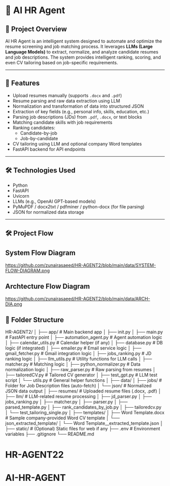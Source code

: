# 🤖 AI HR Agent

## 📌 Project Overview

AI HR Agent is an intelligent system designed to automate and optimize the resume screening and job matching process. It leverages **LLMs (Large Language Models)** to extract, normalize, and analyze candidate resumes and job descriptions. The system provides intelligent ranking, scoring, and even CV tailoring based on job-specific requirements.

---

## 🚀 Features

- Upload resumes manually (supports `.docx` and `.pdf`)
- Resume parsing and raw data extraction using LLM
- Normalization and transformation of data into structured JSON
- Extraction of key fields (e.g., personal info, skills, education, etc.)
- Parsing job descriptions (JDs) from `.pdf`, `.docx`, or text blocks
- Matching candidate skills with job requirements
- Ranking candidates:
  - Candidate-by-job
  - Job-by-candidate
- CV tailoring using LLM and optional company Word templates
- FastAPI backend for API endpoints

---

## 🛠️ Technologies Used

- Python
- FastAPI
- Uvicorn
- LLMs (e.g., OpenAI GPT-based models)
- PyMuPDF / docx2txt / pdfminer / python-docx (for file parsing)
- JSON for normalized data storage

---

## 🛠️ Project Flow
##  System Flow Diagram
https://github.com/zunairasaeed/HR-AGENT2/blob/main/data/SYSTEM-FLOW-DIAGRAM.png
##  Archtecture  Flow Diagram
https://github.com/zunairasaeed/HR-AGENT2/blob/main/data/ARCH-DIA.png


## 📂 Folder Structure 
HR-AGENT2/
│
├── app/ # Main backend app
│ ├── init.py
│ ├── main.py # FastAPI entry point
│ ├── automation_agent.py # Agent automation logic
│ ├── calendar_utils.py # Calendar helper (if any)
│ ├── database.py # DB logic (if integrated)
│ ├── emailer.py # Email service logic
│ ├── gmail_fetcher.py # Gmail integration logic
│ ├── jobs_ranking.py # JD ranking logic
│ ├── llm_utils.py # Utility functions for LLM calls
│ ├── matcher.py # Matching logic
│ ├── python_normalizer.py # Data normalization logic
│ ├── raw_parser.py # Raw parsing from resumes
│ ├── tailoredCV.py # Tailored CV generator
│ ├── test_gpt.py # LLM test script
│ └── utils.py # General helper functions
│
├── data/
│ ├── jobs/ # Folder for Job Description files (auto-fetch)
│ └── json/ # Normalized JSON data output
│
├── resumes/ # Uploaded resume files (.docx, .pdf)
│
├── llm/ # LLM-related resume processing
│ ├── jd_parser.py
│ ├── jobs_ranking.py
│ ├── matcher.py
│ ├── parser.py
│ ├── parsed_template.py
│ ├── rank_candidates_by_job.py
│ ├── tailoredcv.py
│ └── test_tailoring_single.py
│
├── templates/
│ ├── Word Template.docx # Sample company-provided Word CV template
│ └── json_extracted_template/
│ └── Word Template__extracted_template.json
│
├── static/ # (Optional) Static files for web if any
├── .env # Environment variables
├── .gitignore
└── README.md



# HR-AGENT22
# AI-HR-AGENT
